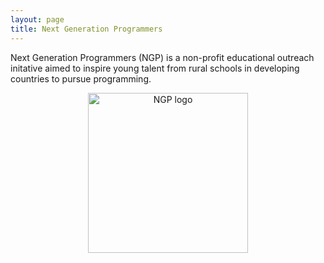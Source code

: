 ```yaml
---
layout: page
title: Next Generation Programmers
---
```


Next Generation Programmers (NGP) is a non-profit educational outreach initative 
aimed to inspire young talent from rural schools in developing countries to pursue programming.

<p align="center"> 
  <img src="https://github.com/torgyn/nextgenprog/blob/main/ngpLogo.png?raw=true" alt="NGP logo" width="256">
</p> 


<!-- ![](images/ngpLogo.png) -->
